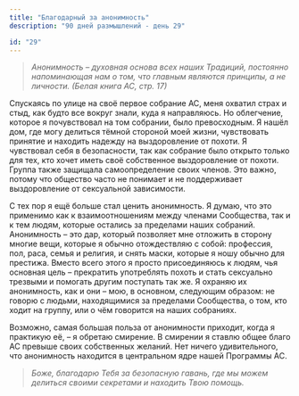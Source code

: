 ```yaml
---
title: "Благодарный за анонимность"
description: "90 дней размышлений - день 29"

id: "29"
---
```


> _Анонимность – духовная основа всех наших Традиций, постоянно напоминающая
> нам о том, что главным являются принципы, а не личности. (Белая книга АС,
> стр. 17)_

Спускаясь по улице на своё первое собрание АС, меня охватил страх и стыд, как
будто все вокруг знали, куда я направляюсь. Но облегчение, которое я
почувствовал на том собрании, было превосходным. Я нашёл дом, где могу
делиться тёмной стороной моей жизни, чувствовать принятие и находить надежду
на выздоровление от похоти. Я чувствовал себя в безопасности, так как собрание
было открыто только для тех, кто хочет иметь своё собственное выздоровление от
похоти. Группа также защищала самоопределение своих членов. Это важно, потому
что общество часто не понимает и не поддерживает выздоровление от сексуальной
зависимости.

С тех пор я ещё больше стал ценить анонимность. Я думаю, что это применимо как
к взаимоотношениям между членами Сообщества, так и к тем людям, которые
остались за пределами наших собраний. Анонимность – это дар, который позволяет
мне отложить в сторону многие вещи, которые я обычно отождествляю с собой:
профессия, пол, раса, семья и религия, и снять маски, которые я ношу обычно
для престижа. Вместо всего этого я просто присоединяюсь к людям, чья основная
цель – прекратить употреблять похоть и стать сексуально трезвыми и помогать
другим поступать так же. Я охраняю их анонимность, как и они – мою, в
основном, следующим образом: не говорю с людьми, находящимися за пределами
Сообщества, о том, кто ходит на группу, или о чём говорится на наших
собраниях.

Возможно, самая большая польза от анонимности приходит, когда я практикую её,
– я обретаю смирение. В смирении я ставлю общее благо АС превыше своих
собственных желаний. Нет ничего удивительного, что анонимность находится в
центральном ядре нашей Программы АС.

> _Боже, благодарю Тебя за безопасную гавань, где мы можем делиться своими
> секретами и находить Твою помощь._
